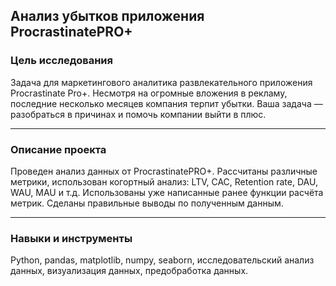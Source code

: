 ## Анализ убытков приложения ProcrastinatePRO+ ##




### Цель исследования

Задача для маркетингового аналитика развлекательного приложения Procrastinate Pro+. Несмотря на огромные вложения в рекламу, последние несколько месяцев компания терпит убытки. Ваша задача — разобраться в причинах и помочь компании выйти в плюс.

---

### Описание проекта

Проведен анализ данных от ProcrastinatePRO+.
Рассчитаны различные метрики, использован когортный анализ: LTV, CAC, Retention rate, DAU, WAU, MAU и т.д. Использованы уже написанные ранее функции расчёта метрик. Сделаны правильные выводы по полученным данным.

---

### Навыки и инструменты

Python, pandas, matplotlib, numpy, seaborn, исследовательский анализ данных, визуализация данных, предобработка данных.

